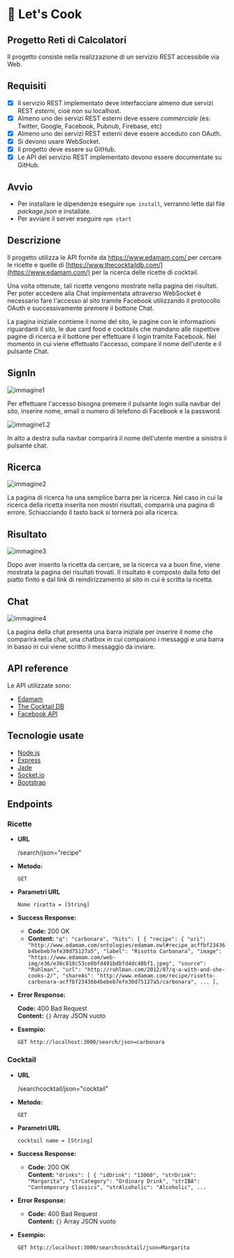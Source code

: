 # 🍝 Let's Cook

## Progetto Reti di Calcolatori

Il progetto consiste nella realizzazione di un servizio REST accessibile via Web.

## Requisiti

- [x] Il servizio REST implementato deve interfacciare almeno due servizi REST _esterni_, cioè non su localhost.
- [x] Almeno uno dei servizi REST esterni deve essere _commerciale_ (es: Twitter, Google, Facebook, Pubnub, Firebase, etc)
- [x] Almeno uno dei servizi REST esterni deve essere acceduto con OAuth.
- [x] Si devono usare WebSocket.
- [x] Il progetto deve essere su GitHub.
- [x] Le API del servizio REST implementato devono essere documentate su GitHub.

## Avvio

- Per installare le dipendenze eseguire `npm install`, verranno lette dal file _package.json_ e installate.
- Per avviare il server eseguire `npm start`

## Descrizione

Il progetto utilizza le API fornite da [https://www.edamam.com/ ](https://www.edamam.com/)per cercare le ricette e quelle di [https://www.thecocktaildb.com/](https://www.edamam.com/) per la ricerca delle ricette di cocktail.

Una volta ottenute, tali ricette vengono mostrate nella pagina dei risultati.
Per poter accedere alla Chat implementata attraverso WebSocket è necessario fare l'accesso al sito tramite Facebook utilizzando il protocollo OAuth e successivamente premere il bottone Chat.

La pagina iniziale contiene il nome del sito, le pagine con le informazioni riguardanti il sito, le due card food e cocktails che mandano alle rispettive pagine di ricerca e il bottone per effettuare il login tramite Facebook. Nel momento in cui viene effettuato l'accesso, compare il nome dell'utente e il pulsante Chat.

## SignIn

![immagine1](https://github.com/flaviamas/Let-s-Cook/blob/master/public/images/SchermataPrincipale.png)

Per effettuare l'accesso bisogna premere il pulsante login sulla navbar del sito, inserire nome, email o numero di telefono di Facebook e la password.

![immagine1.2](https://github.com/flaviamas/Let-s-Cook/blob/master/public/images/SchermataLogin.png)

In alto a destra sulla navbar comparirà il nome dell'utente mentre a sinistra il pulsante chat.

## Ricerca

![immagine2](https://github.com/flaviamas/Let-s-Cook/blob/master/public/images/errorSearch.png)

La pagina di ricerca ha una semplice barra per la ricerca. Nel caso in cui la ricerca della ricetta inserita non mostri risultati, comparirà una pagina di errore. Schiacciando il tasto back si tornerà poi alla ricerca.

## Risultato

![immagine3](https://github.com/flaviamas/Let-s-Cook/blob/master/public/images/risultatiRicerca.png)

Dopo aver inserito la ricetta da cercare, se la ricerca va a buon fine, viene mostrata la pagina dei risultati trovati. Il risultato è composto dalla foto del piatto finito e dal link di reindirizzamento al sito in cui è scritta la ricetta.

## Chat

![immagine4](https://github.com/flaviamas/Let-s-Cook/blob/master/public/images/chatRoom.png)

La pagina della chat presenta una barra iniziale per inserire il nome che comparirà nella chat, una chatbox in cui compaiono i messaggi e una barra in basso in cui viene scritto il messaggio da inviare.

## API reference

Le API utilizzate sono:

- [Edamam](https://developer.edamam.com/edamam-recipe-api)
- [The Cocktail DB](https://www.thecocktaildb.com/api.php)
- [Facebook API](https://developers.facebook.com/?locale=it_IT)


## Tecnologie usate

- [Node.js](https://nodejs.org/it/)
- [Express](https://expressjs.com/)
- [Jade](https://pugjs.org/api/getting-started.html)
- [Socket.io](https://socket.io/)
- [Bootstrap](https://getbootstrap.com/)

## Endpoints

### Ricette

* **URL**

  /search/json="recipe"

* **Metodo:**

  `GET` 
  
*  **Parametri URL**
   
 	` Nome ricetta = [String] ` 

* **Success Response:**
  * **Code:** 200 OK
  * **Content:** 
      `
      "q": "carbonara",
      "hits": [
          {
              "recipe": {
                  "uri": "http://www.edamam.com/ontologies/edamam.owl#recipe_acffbf23436b4bebeb7efe30d75127a5",
                  "label": "Risotto Carbonara",
                  "image": "https://www.edamam.com/web-img/e36/e36c818c53ce8bfd491bdbfd4dc48bf1.jpeg",
                  "source": "Ruhlman",
                  "url": "http://ruhlman.com/2012/07/q-a-with-and-she-cooks-2/",
                  "shareAs": "http://www.edamam.com/recipe/risotto-carbonara-acffbf23436b4bebeb7efe30d75127a5/carbonara",
                  ...
        ],
        `
	
* **Error Response:**

	**Code:** 400 Bad Request  <br />
    **Content:** `{}` Array JSON vuoto

* **Esempio:**

	` GET http://localhost:3000/search/json=carbonara `

### Cocktail

* **URL**

  /searchcocktail/json="cocktail"

* **Metodo:**

  `GET` 
  
*  **Parametri URL**
   
 	` cocktail name = [String] ` 
	
* **Success Response:**
  * **Code:** 200 OK<br />
    **Content:**
    `
  "drinks": [
    {
      "idDrink": "13060",
      "strDrink": "Margarita",
      "strCategory": "Ordinary Drink",
      "strIBA": "Contemporary Classics",
      "strAlcoholic": "Alcoholic",
      ...
    `
	
* **Error Response:**

	* **Code:** 400 Bad Request  <br />
    **Content:** `{}` Array JSON vuoto

* **Esempio:**

	` GET http://localhost:3000/searchcocktail/json=Margarita `